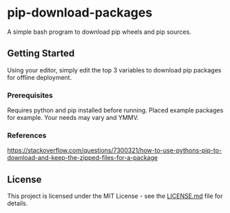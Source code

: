 # pip-download-packages

A simple bash program to download pip wheels and pip sources.

## Getting Started

Using your editor, simply edit the top 3 variables to download pip packages for offline deployment.

### Prerequisites

Requires python and pip installed before running.  Placed example packages for example.  Your needs may vary and YMMV.

### References
https://stackoverflow.com/questions/7300321/how-to-use-pythons-pip-to-download-and-keep-the-zipped-files-for-a-package

## License

This project is licensed under the MIT License - see the [LICENSE.md](LICENSE.md) file for details.
